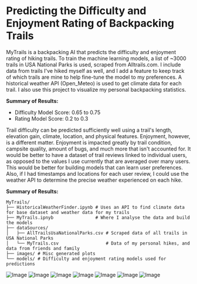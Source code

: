 # Predicting the Difficulty and Enjoyment Rating of Backpacking Trails

MyTrails is a backpacking AI that predicts the difficulty and enjoyment rating of hiking trails. To train the machine learning models, a list of ~3000 trails in USA National Parks is used, scraped from Alltrails.com. I include data from trails I've hiked myself as well, and I add a feature to keep track of which trails are mine to help fine-tune the model to my preferences. A historical weather API (Open_Meteo) is used to get climate data for each trail. I also use this project to visualize my personal backpacking statistics.

**Summary of Results:**
- Difficulty Model Score: 0.65 to 0.75
- Rating Model Score: 0.2 to 0.3

Trail difficulty can be predicted sufficiently well using a trail's length, elevation gain, climate, location, and physical features. Enjoyment, however, is a different matter. Enjoyment is impacted greatly by trail condition, campsite quality, amount of bugs, and much more that isn't accounted for. It would be better to have a dataset of trail reviews linked to individual users, as opposed to the values I use currently that are averaged over many users. This would be better for building models that can learn user preferences. Also, if I had timestamps and locations for each user review, I could use the weather API to determine the precise weather experienced on each hike.

**Summary of Results:**
```
MyTrails/
├── HistoricalWeatherFinder.ipynb # Uses an API to find climate data for base dataset and weather data for my trails
├── MyTrails.ipnyb                # Where I analyse the data and build the models
├── dataSources/
│   ├── AllTrailsUsaNationalParks.csv # Scraped data of all trails in USA National Parks
│   └── MyTrails.csv                  # Data of my personal hikes, and data from friends and family
├── images/ # Misc generated plots
└── models/ # Difficulty and enjoyment rating models used for predictions
```

![Image](https://github.com/jgbreault/TrailGenie/blob/main/images/FullDataset-DistancevsElevationGain.png)
![Image](https://github.com/jgbreault/TrailGenie/blob/main/images/MyCompletedTrails-DistancevsElevationGain.png)
![Image](https://github.com/jgbreault/TrailGenie/blob/main/images/MyCompletedTrails-GroupedbyPark.png)
![Image](https://github.com/jgbreault/TrailGenie/blob/main/images/MyCompletedTrails-WeatherSummary.png)
![Image](https://github.com/jgbreault/TrailGenie/blob/main/images/MyCompletedTrails-GroupedbyDayofYear.png)
![Image](https://github.com/jgbreault/TrailGenie/blob/main/images/MyCompletedTrails-CumulativeDistance.png)
![Image](https://github.com/jgbreault/TrailGenie/blob/main/images/WatchlistTrails-PredictionResults.png)